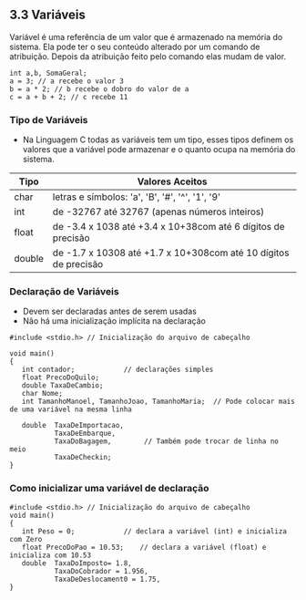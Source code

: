 ## 3.3 Variáveis

Variável é uma referência de um valor que é armazenado na memória do sistema.
Ela pode ter o seu conteúdo alterado por um comando de atribuição.
Depois da atribuição feito pelo comando elas mudam de valor.

```
int a,b, SomaGeral;
a = 3; // a recebe o valor 3
b = a * 2; // b recebe o dobro do valor de a 
c = a + b + 2; // c recebe 11
```

### Tipo de Variáveis

- Na Linguagem C todas as variáveis tem um tipo, esses tipos definem os valores que a variável pode armazenar e o quanto ocupa na memória do sistema.

| Tipo| Valores Aceitos |
| --- | --- |
| char   | letras e símbolos: 'a', 'B', '#', '^', '1', '9'|
| int | de -32767 até 32767 (apenas números inteiros) |
| float | 	de -3.4 x 1038 até +3.4 x 10+38com até 6 dígitos de precisão |
| double | de -1.7 x 10308 até +1.7 x 10+308com até 10 dígitos de precisão


### Declaração de Variáveis

- Devem ser declaradas antes de serem usadas
- Não há uma inicialização implícita na declaração

```
#include <stdio.h> // Inicialização do arquivo de cabeçalho 

void main()
{ 
   int contador;            // declarações simples
   float PrecoDoQuilo;
   double TaxaDeCambio;
   char Nome;
   int TamanhoManoel, TamanhoJoao, TamanhoMaria;  // Pode colocar mais de uma variável na mesma linha 

   double  TaxaDeImportacao,
           TaxaDeEmbarque,
           TaxaDoBagagem,        // Também pode trocar de linha no meio
           TaxaDeCheckin;
}    
```
### Como inicializar uma variável de declaração

```
#include <stdio.h> // Inicialização do arquivo de cabeçalho 
void main()
{ 
   int Peso = 0;            // declara a variável (int) e inicializa com Zero
   float PrecoDoPao = 10.53;    // declara a variável (float) e inicializa com 10.53
   double  TaxaDoImposto= 1.8,
           TaxaDoCobrador = 1.956,
           TaxaDeDeslocament0 = 1.75,              
}
```